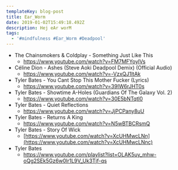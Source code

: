 ```yaml
---
templateKey: blog-post
title: Ear_Worm
date: 2019-01-02T15:49:18.492Z
description: Hej eAr worM
tags:
  - '#mindfulness #Ear_Worm #Deadpool'
---
```

* The Chainsmokers & Coldplay - Something Just Like This 
  * <https://www.youtube.com/watch?v=FM7MFYoylVs>
* Céline Dion - Ashes (Steve Aoki Deadpool Demix) (Official Audio)
  * <https://www.youtube.com/watch?v=-VzxQJ1ltAk>
* Tyler Bates - You Cant Stop This Mother Fucker (Lyrics)
  * <https://www.youtube.com/watch?v=39IW6rJHT0s>
* Tyler Bates - Showtime A-Holes (Guardians Of The Galaxy Vol. 2) 
  * <https://www.youtube.com/watch?v=30E5bNTqtl0>
* Tyler Bates - Quiet Reflections
  * <https://www.youtube.com/watch?v=JjPCPany8uU>
* Tyler Bates - Returns A King
  * <https://www.youtube.com/watch?v=N5wBTBCRsmQ>
* Tyler Bates - Story Of Wick
  * [https://www.youtube.com/watch?v=XcUHMwcLNn](https://www.youtube.com/watch?v=XcUHMwcLNnc)
* Tyler Bates
  * <https://www.youtube.com/playlist?list=OLAK5uy_mhw-oQg2SEk5Gz6w0lr1L9V_Uk3Tjf-qs>
